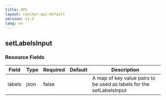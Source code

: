 ```yaml
---
title: API
layout: rancher-api-default
version: v1.2
lang: en
---
```


## setLabelsInput





### Resource Fields

Field | Type | Required | Default | Description
---|---|---|---|---
labels | json | false |  | A map of key value pairs to be used as labels for the setLabelsInput

